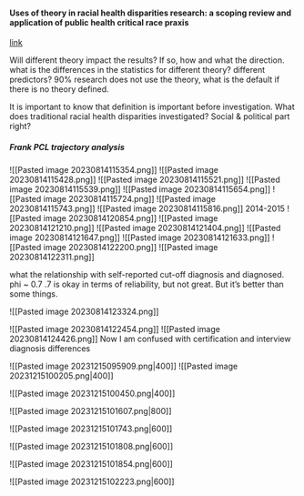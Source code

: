 #### Uses of theory in racial health disparities research: a scoping review and application of public health critical race praxis
[link](file:///Users/yuan/Dropbox/papers/Sean%20Lab/Mannor%20and%20Malcoe.Uses%20of%20Theory%20in%20Racl%20Hlth%20Disparities.pdf)

Will different theory impact the results? If so, how and what the direction.
what is the differences in the statistics for different theory? different predictors?
90% research does not use the theory, what is the default if there is no theory defined.

It is important to know that definition is important before investigation. What does traditional racial health disparities investigated? Social & political part right?

##### Frank PCL trajectory analysis
![[Pasted image 20230814115354.png]] ![[Pasted image 20230814115428.png]] ![[Pasted image 20230814115521.png]] ![[Pasted image 20230814115539.png]] ![[Pasted image 20230814115654.png]] ![[Pasted image 20230814115724.png]]
![[Pasted image 20230814115743.png]] ![[Pasted image 20230814115816.png]] 2014-2015
![[Pasted image 20230814120854.png]] ![[Pasted image 20230814121210.png]] ![[Pasted image 20230814121404.png]]  ![[Pasted image 20230814121647.png]] ![[Pasted image 20230814121633.png]] ![[Pasted image 20230814122200.png]] ![[Pasted image 20230814122311.png]]
 
what the relationship with self-reported cut-off diagnosis and diagnosed.
	phi ~ 0.7
	.7 is okay in terms of reliability, but not great. But it’s better than some things.

![[Pasted image 20230814123324.png]]

![[Pasted image 20230814122454.png]] ![[Pasted image 20230814124426.png]]
Now I am confused with certification and interview diagnosis differences

![[Pasted image 20231215095909.png|400]]
![[Pasted image 20231215100205.png|400]]

![[Pasted image 20231215100450.png|400]]

![[Pasted image 20231215101607.png|800]]

![[Pasted image 20231215101743.png|600]]

![[Pasted image 20231215101808.png|600]]

![[Pasted image 20231215101854.png|600]]

![[Pasted image 20231215102223.png|600]]